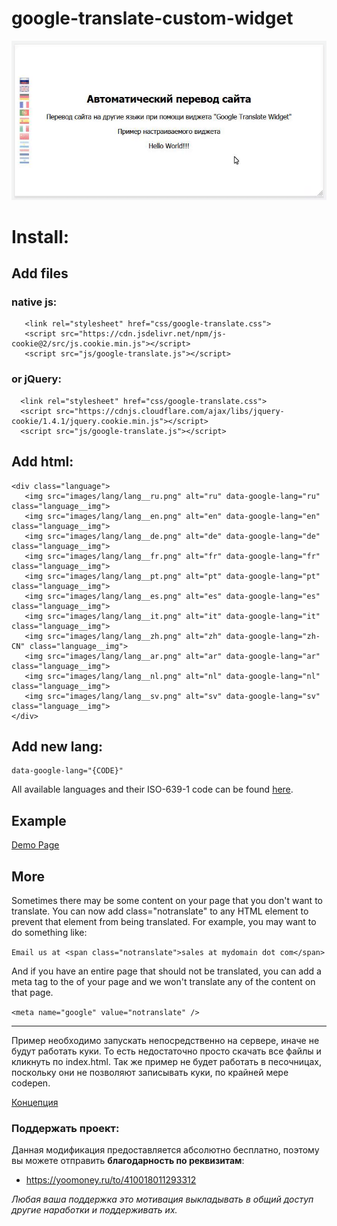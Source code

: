 # google-translate-custom-widget

![](https://raw.githubusercontent.com/get-web/Examples/main/google-translate/google-translate.gif)

# Install:

## Add files

### native js:

```
   <link rel="stylesheet" href="css/google-translate.css">
   <script src="https://cdn.jsdelivr.net/npm/js-cookie@2/src/js.cookie.min.js"></script>
   <script src="js/google-translate.js"></script>
```

### or jQuery:

```
  <link rel="stylesheet" href="css/google-translate.css">
  <script src="https://cdnjs.cloudflare.com/ajax/libs/jquery-cookie/1.4.1/jquery.cookie.min.js"></script>
  <script src="js/google-translate.js"></script>
```

## Add html:

```
<div class="language">
   <img src="images/lang/lang__ru.png" alt="ru" data-google-lang="ru" class="language__img">
   <img src="images/lang/lang__en.png" alt="en" data-google-lang="en" class="language__img">
   <img src="images/lang/lang__de.png" alt="de" data-google-lang="de" class="language__img">
   <img src="images/lang/lang__fr.png" alt="fr" data-google-lang="fr" class="language__img">
   <img src="images/lang/lang__pt.png" alt="pt" data-google-lang="pt" class="language__img">
   <img src="images/lang/lang__es.png" alt="es" data-google-lang="es" class="language__img">
   <img src="images/lang/lang__it.png" alt="it" data-google-lang="it" class="language__img">
   <img src="images/lang/lang__zh.png" alt="zh" data-google-lang="zh-CN" class="language__img">
   <img src="images/lang/lang__ar.png" alt="ar" data-google-lang="ar" class="language__img">
   <img src="images/lang/lang__nl.png" alt="nl" data-google-lang="nl" class="language__img">
   <img src="images/lang/lang__sv.png" alt="sv" data-google-lang="sv" class="language__img">
</div>
```

## Add new lang:

```
data-google-lang="{CODE}"
```

All available languages and their ISO-639-1 code can be found
[here](https://cloud.google.com/translate/docs/languages).

## Example

[Demo Page](http://demo.l2banners.ru/google-translate-custom-widget)

## More

Sometimes there may be some content on your page that you don't want to
translate. You can now add class="notranslate" to any HTML element to prevent
that element from being translated. For example, you may want to do something
like:

`Email us at <span class="notranslate">sales at mydomain dot com</span>`

And if you have an entire page that should not be translated, you can add a meta
tag to the of your page and we won't translate any of the content on that page.

`<meta name="google" value="notranslate" />`

---

Пример необходимо запускать непосредственно на сервере, иначе не будут работать
куки. То есть недостаточно просто скачать все файлы и кликнуть по index.html.
Так же пример не будет работать в песочницах, поскольку они не позволяют
записывать куки, по крайней мере codepen.

[Концепция](https://get-web.site/blog/29-kastomnyj-vidzhet-googletranslate-dlja-sajta.html)

### Поддержать проект:

Данная модификация предоставляется абсолютно бесплатно, поэтому вы можете
отправить **благодарность по реквизитам**:

- https://yoomoney.ru/to/410018011293312

_Любая ваша поддержка это мотивация выкладывать в общий доступ другие наработки
и поддерживать их._
